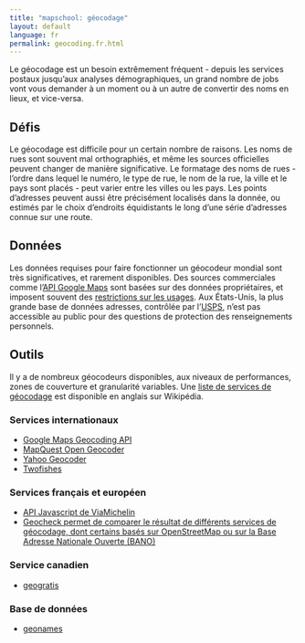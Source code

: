 ```yaml
---
title: "mapschool: géocodage"
layout: default
language: fr
permalink: geocoding.fr.html
---
```


Le géocodage est un besoin extrêmement fréquent - depuis les services postaux jusqu’aux analyses démographiques, un grand nombre de jobs vont vous demander à un moment ou à un autre de convertir des noms en lieux, et vice-versa.

## Défis

Le géocodage est difficile pour un certain nombre de raisons. Les noms de rues sont souvent mal orthographiés, et même les sources officielles peuvent changer de manière significative. Le formatage des noms de rues - l’ordre dans lequel le numéro, le type de rue, le nom de la rue, la ville et le pays sont placés - peut varier entre les villes ou les pays. Les points d’adresses peuvent aussi être précisément localisés dans la donnée, ou estimés par le choix d’endroits équidistants le long d’une série d’adresses connue sur une route.

## Données

Les données requises pour faire fonctionner un géocodeur mondial sont très significatives, et rarement disponibles. Des sources commerciales comme l’[API Google Maps](https://developers.google.com/maps/documentation/geocoding/) sont basées sur des données propriétaires, et imposent souvent des [restrictions sur les usages](https://developers.google.com/maps/terms#section_10_12). Aux États-Unis, la plus grande base de données adresses, contrôlée par l’[USPS](https://www.usps.com/), n’est pas accessible au public pour des questions de protection des renseignements personnels.

## Outils

Il y a de nombreux géocodeurs disponibles, aux niveaux de performances, zones de couverture et granularité variables. Une [liste de services de géocodage](http://en.wikipedia.org/wiki/List_of_geocoding_systems) est disponible en anglais sur Wikipédia.

### Services internationaux

* [Google Maps Geocoding API](https://developers.google.com/maps/documentation/geocoding/)
* [MapQuest Open Geocoder](https://developer.mapquest.com/web/products/open/geocoding-service)
* [Yahoo Geocoder](https://developer.yahoo.com/boss/geo/)
* [Twofishes](http://demo.twofishes.net/)

### Services français et européen

* [API Javascript de ViaMichelin](http://dev.viamichelin.fr/geocoding-js.html)
* [Geocheck permet de comparer le résultat de différents services de géocodage, dont certains basés sur OpenStreetMap ou sur la Base Adresse Nationale Ouverte (BANO)](http://www.ideeslibres.org/GeoCheck/)

### Service canadien

* [geogratis](http://geogratis.gc.ca/site/fra/geoloc)

### Base de données

* [geonames](http://www.geonames.org/)
